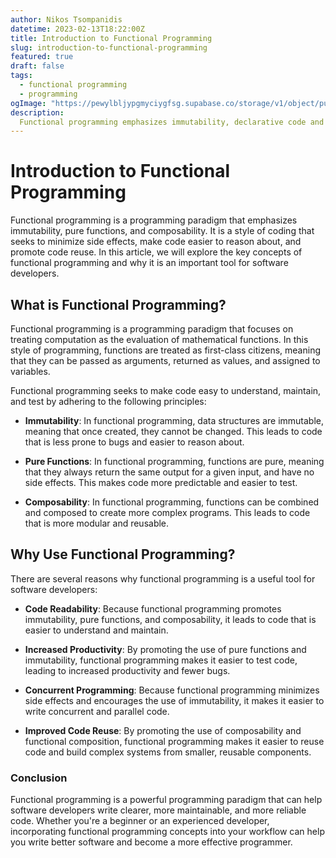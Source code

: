 ```yaml
---
author: Nikos Tsompanidis
datetime: 2023-02-13T18:22:00Z
title: Introduction to Functional Programming
slug: introduction-to-functional-programming
featured: true
draft: false
tags:
  - functional programming
  - programming
ogImage: "https://pewylbljypgmyciygfsg.supabase.co/storage/v1/object/public/photos/nikos-tsompanidis-blog-ogImage.webp?t=2023-02-15T11%3A15%3A40.300Z"
description:
  Functional programming emphasizes immutability, declarative code and side-effect avoidance for easier-to-understand, bug-free code. Learn the fundamentals and start your journey to becoming a functional programmer.
---
```


# Introduction to Functional Programming

Functional programming is a programming paradigm that emphasizes immutability, pure functions, and composability. It is a style of coding that seeks to minimize side effects, make code easier to reason about, and promote code reuse. In this article, we will explore the key concepts of functional programming and why it is an important tool for software developers.

## What is Functional Programming?
Functional programming is a programming paradigm that focuses on treating computation as the evaluation of mathematical functions. In this style of programming, functions are treated as first-class citizens, meaning that they can be passed as arguments, returned as values, and assigned to variables.

Functional programming seeks to make code easy to understand, maintain, and test by adhering to the following principles:

* __Immutability__: In functional programming, data structures are immutable, meaning that once created, they cannot be changed. This leads to code that is less prone to bugs and easier to reason about.

* __Pure Functions__: In functional programming, functions are pure, meaning that they always return the same output for a given input, and have no side effects. This makes code more predictable and easier to test.

* __Composability__: In functional programming, functions can be combined and composed to create more complex programs. This leads to code that is more modular and reusable.

## Why Use Functional Programming?
There are several reasons why functional programming is a useful tool for software developers:

* __Code Readability__: Because functional programming promotes immutability, pure functions, and composability, it leads to code that is easier to understand and maintain.

* __Increased Productivity__: By promoting the use of pure functions and immutability, functional programming makes it easier to test code, leading to increased productivity and fewer bugs.

* __Concurrent Programming__: Because functional programming minimizes side effects and encourages the use of immutability, it makes it easier to write concurrent and parallel code.

* __Improved Code Reuse__: By promoting the use of composability and functional composition, functional programming makes it easier to reuse code and build complex systems from smaller, reusable components.

### Conclusion
Functional programming is a powerful programming paradigm that can help software developers write clearer, more maintainable, and more reliable code. Whether you're a beginner or an experienced developer, incorporating functional programming concepts into your workflow can help you write better software and become a more effective programmer.